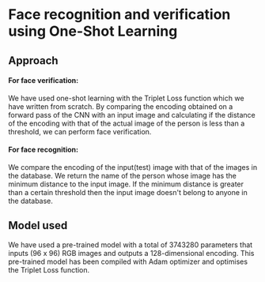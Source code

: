 # Face recognition and verification using One-Shot Learning

## Approach

#### For face verification:

We have used one-shot learning with the Triplet Loss function which we have written from scratch. By comparing the encoding obtained on a forward pass of the CNN with an input image and calculating if the distance of the encoding with that of the actual image of the person is less than a threshold, we can perform face verification.

#### For face recognition:

We compare the encoding of the input(test) image with that of the images in the database. We return the name of the person whose image has the minimum distance to the input image. If the minimum distance is greater than a certain threshold then the input image doesn't belong to anyone in the database.

## Model used

We have used a pre-trained model with a total of 3743280 parameters that inputs (96 x 96) RGB images and outputs a 128-dimensional encoding. This pre-trained model has been compiled with Adam optimizer and optimises the Triplet Loss function.